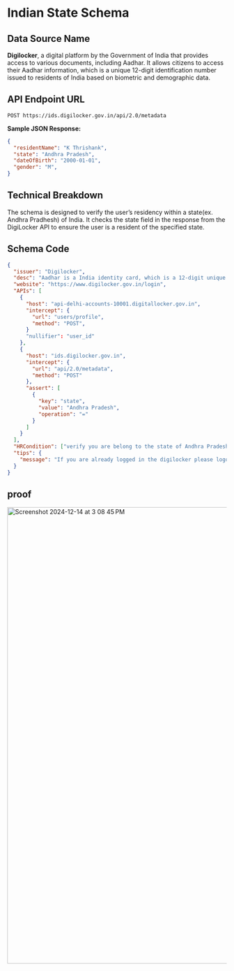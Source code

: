 # Indian State Schema

## Data Source Name

**Digilocker**, a digital platform by the Government of India that provides access to various documents, including Aadhar. It allows citizens to access their Aadhar information, which is a unique 12-digit identification number issued to residents of India based on biometric and demographic data.

## API Endpoint URL

`POST https://ids.digilocker.gov.in/api/2.0/metadata`

**Sample JSON Response:**

```json
{
  "residentName": "K Thrishank",
  "state": "Andhra Pradesh",
  "dateOfBirth": "2000-01-01",
  "gender": "M",
}
```

## Technical Breakdown

The schema is designed to verify the user’s residency within a state(ex. Andhra Pradhesh) of India. It checks the state field in the response from the DigiLocker API to ensure the user is a resident of the specified state.

## Schema Code

```json
{
  "issuer": "Digilocker",
  "desc": "Aadhar is a India identity card, which is a 12-digit unique identity number that can be obtained by residents of India, based on their biometric and demographic data.",
  "website": "https://www.digilocker.gov.in/login",
  "APIs": [
    {
      "host": "api-delhi-accounts-10001.digitallocker.gov.in",
      "intercept": {
        "url": "users/profile",
        "method": "POST",
      }
      "nullifier": "user_id"
    },
    {
      "host": "ids.digilocker.gov.in",
      "intercept": {
        "url": "api/2.0/metadata",
        "method": "POST"
      },
      "assert": [
        {
          "key": "state",
          "value": "Andhra Pradesh",
          "operation": "="
        }
      ]
    }
  ],
  "HRCondition": ["verify you are belong to the state of Andhra Pradesh"],
  "tips": {
    "message": "If you are already logged in the digilocker please logout and log in. When you successfully log in please click on the Aadhar Document, please click the 'Start' button to initiate the verification process."
  }
}
```

## proof

<img width="1047" alt="Screenshot 2024-12-14 at 3 08 45 PM" src="https://github.com/user-attachments/assets/0a75b28f-d383-426e-aa2e-bf08949bb949" />
